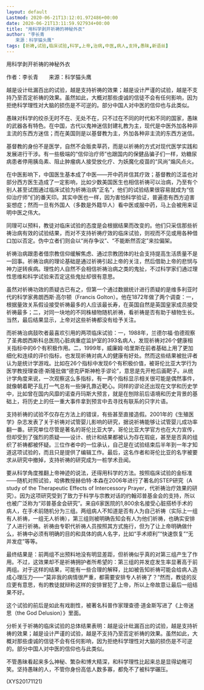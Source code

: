 ```yaml
---
layout: default
Lastmod: 2020-06-21T13:12:01.972486+00:00
date: 2020-06-21T13:11:59.927934+00:00
title: "用科学剥开祈祷的神秘外衣"
author: "李长青
　　来源：科学猫头鹰"
tags: [祈祷,试验,临床试验,科学,上帝,治病,中医,病人,支持,愚昧,新语丝]
---
```


用科学剥开祈祷的神秘外衣

作者：李长青　　来源：科学猫头鹰

越是设计纰漏百出的试验，越是支持祈祷的效果；越是设计严谨的试验，越是不支持乃至否定祈祷的效果。虽然如此，大概对那些虔诚的信徒不会有任何影响，因为拒绝科学理性对大脑的损伤是不可逆的。部分中国人对中医的信仰也与此类似。

愚昧对科学的绞杀无时不在、无处不在，只不过在不同的时代和不同的国家，愚昧的武器各有特色。在中国，古代以鬼神迷信封建礼教为主，现代是中医外加各种非主流的东西方迷信；而在美国则是以基督教为主，外加各种非主流的东西方迷信。

基督教的身份不是医学，自然不会贩卖草药，而是以祈祷的方式对现代医学实践和发展进行干涉。有一些极端的“信仰治疗师”也跟国内的保健品骗子们一样，劝糖尿病患者停用胰岛素、阻止肿瘤病人接受放化疗、为妖魔化疫苗的“风尚”煽风点火。

在中医影响下，中国医生基本成了中医——开中药并信其疗效；基督教的泛滥也对部分西方医生造成了一定影响，比如少数美国医生也相信祈祷可以治病，乃至有个别人甚至试图通过临床试验为祈祷治病“正名”，他们的试验结果很容易就成为“信仰治疗师”们的番天印。其实中医也一样，因为害怕科学验证，普遍患有西方迫害妄想症；然而一旦有外国人（多数是外籍华人）看中医或服中药，马上会被用来证明中医之伟大。

同理可以预料，教徒对临床试验的态度是会根据结果而改变的。他们只采信那些祈祷治病有效的试验结果，而对不支持祈祷疗效的临床试验，则视而不见或用各种借口加以否定。伪中立者们则会以“尚存争议”、“不能断然否定”来拉偏架。

祈祷治病跟患者借宗教信仰缓解焦虑、通过宗教团体的社会支持提高生活质量不是一回事。祈祷治病的理论基础是通过祈祷引起上帝的关注，然后借助上帝的悲悯与神力逆转疾病。理性的人自然不会相信祈祷治病之类的鬼扯，不过科学家们通过理性思维和科学试验来否定这些鬼扯却很有意思。

虽然对祈祷功效的质疑古已有之，但第一个通过数据统计进行质疑的是维多利亚时代的科学家弗朗西斯·高尔顿（Francis Golton）。他在1872年做了两个调查：一，根据量效关系假设接受祈祷最多的人应该最长寿，在英国自然是英国皇家成员接受祈祷最多；二，对同一块地的不同株植物随机祈祷，看祈祷是否有助于植物生长。当然，最后结果显示，上帝对这些祈祷都没有给予关注。

而祈祷治病鼓吹者最喜欢引用的两项临床试验：一，1988年，兰德尔福·伯德观察了圣弗朗西斯科总医院心脏病重症监护室的393名病人，发现祈祷对26个健康相关指标中的6个有积极作用。二，1999年，威廉姆·哈里斯在前者基础上用了更加细化和连续的评价指标，也发现祈祷对病人的健康有好处。然而这些结果被批评者认为是统计学游戏。比如在26个指标中发现6个有积极价值，被哥伦比亚大学行为医学教授理查德·斯隆批做“德克萨斯神枪手谬论”，意思是先开枪后画靶子。从统计学角度来说，一次观察这么多指标，有一两个指标显示相关很可能是偶然事件，就像朝着靶子乱打一气总有一些弹孔靠近靶心。同样的谬论还出现在文学和历史学中，比如曾在国内风靡的诺查丹玛斯大预言，就是在刨除前后语境和历史背景的基础上，将历史上的任一重大事件拿到预言中去寻找有联系的只字片语。

支持祈祷的试验不仅存在方法上的错误，有些甚至直接造假。2001年的《生殖医学》杂志发表了关于祈祷对试管婴儿影响的研究，据说祈祷能够让试管婴儿成功率翻一番。研究单位尽管是著名的哥伦比亚大学，哥伦比亚大学官方也在大力宣传，但却受到了强烈的质疑——设计、统计和结果都被认为存在瑕疵，甚至是否真的组织了祈祷都被怀疑。三位作者中的一位承认，自己是在试验结束后半年到一年才知道这项试验的，而且只是提供了编辑工作。最后，这名作者和哥伦比亚的名字被要求从研究中撤掉，支持祈祷的研究成为一桩学术丑闻。

要从科学角度推翻上帝神迹的说法，还得用科学的方法。按照临床试验的金标准——随机对照试验，哈佛教授赫伯特·本森在2006年进行了著名的STEP研究（A study of the Therapeutic Effects of Intercessory Prayer，代祈祷治疗效果的研究）。因为这项研究受到了致力于科学与宗教对话的约翰邓普基金会的支持，所以也被广泛称为“邓普基金会研究”。来自6家医院的1,800余名接受心脏搭桥手术的病人，在手术前随机分为三组。两组病人不知道是否有人为自己祈祷（实际上一组有人祈祷，一组无人祈祷），第三组则被明确告知会有人为他们祈祷，也确实安排了人进行祈祷。祈祷由专职代祈祷人员按照其方式施行，但为了让上帝明确做什么，祈祷中必须有明确的目的和具体的病人名字，比如“手术顺利”“快速恢复”“无并发症”等等。

最终结果是：前两组不出预料地没有明显差距，但祈祷似乎真的对第三组产生了作用。不过，这效果却不是祈祷拥护者所希望的：第三组的并发症发生率显著高于前两组。对于这样的结果，可能有一些合理的解释，比如被告知祈祷可能会给病人造成心理压力——“莫非我的病情很严重，都需要安排专人祈祷了？”然而，教徒的反应更有意思，有的教徒就辩称这样的安排冒犯了上帝，所以上帝故意让最后一组结果不好。

这个试验的前后是如此有戏剧性，被著名科普作家理查德·道金斯写进了《上帝迷思（the God Delusion）》里面。

分析关于祈祷的临床试验的总体结果表明：越是设计纰漏百出的试验，越是支持祈祷的效果；越是设计严谨的试验，越是不支持乃至否定祈祷的效果。虽然如此，大概对那些虔诚的信徒不会有任何影响，因为拒绝科学理性对大脑的损伤是不可逆的。部分中国人对中医的信仰也与此类似。

不管愚昧看起来多么神秘、繁杂和博大精深，和科学理性比起来总是显得幼稚可笑。坚持愚昧的人，不管你身份高低人数多寡，都免不了被科学碾压。

(XYS20171121)

